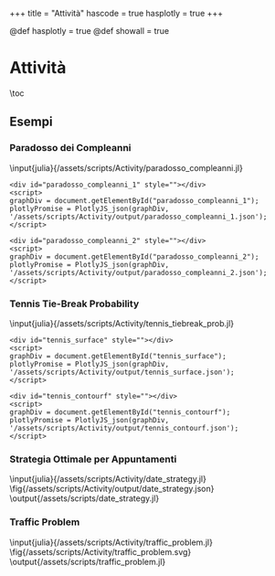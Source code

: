 +++
title = "Attività"
hascode = true
hasplotly = true
+++

@def hasplotly = true
@def showall = true

# Attività
\toc

## Esempi
<!-- ### Julia and Pluto notebook
[here](/assets/notebooks_int.html) Some work did in Julia and interactively displayed using Pluto and plotly.\\
 -->

### Paradosso dei Compleanni
\input{julia}{/assets/scripts/Activity/paradosso_compleanni.jl} 
<!-- \fig{/assets/scripts/Activity/output/paradosso_compleanni_1.json} -->
<!-- \fig{/assets/scripts/Activity/output/paradosso_compleanni_2.json} -->

~~~
<div id="paradosso_compleanni_1" style=""></div>
<script>
graphDiv = document.getElementById("paradosso_compleanni_1");
plotlyPromise = PlotlyJS_json(graphDiv, '/assets/scripts/Activity/output/paradosso_compleanni_1.json');
</script>
~~~

~~~
<div id="paradosso_compleanni_2" style=""></div>
<script>
graphDiv = document.getElementById("paradosso_compleanni_2");
plotlyPromise = PlotlyJS_json(graphDiv, '/assets/scripts/Activity/output/paradosso_compleanni_2.json');
</script>
~~~

### Tennis Tie-Break Probability
\input{julia}{/assets/scripts/Activity/tennis_tiebreak_prob.jl} 
<!-- \fig{/assets/scripts/Activity/output/tennis_surface.json} -->
<!-- \fig{/assets/scripts/Activity/output/tennis_contourf.json} -->

~~~
<div id="tennis_surface" style=""></div>
<script>
graphDiv = document.getElementById("tennis_surface");
plotlyPromise = PlotlyJS_json(graphDiv, '/assets/scripts/Activity/output/tennis_surface.json');
</script>
~~~

~~~
<div id="tennis_contourf" style=""></div>
<script>
graphDiv = document.getElementById("tennis_contourf");
plotlyPromise = PlotlyJS_json(graphDiv, '/assets/scripts/Activity/output/tennis_contourf.json');
</script>
~~~

### Strategia Ottimale per Appuntamenti
\input{julia}{/assets/scripts/Activity/date_strategy.jl} 
\fig{/assets/scripts/Activity/output/date_strategy.json}
\output{/assets/scripts/date_strategy.jl}


### Traffic Problem
\input{julia}{/assets/scripts/Activity/traffic_problem.jl} 
\fig{/assets/scripts/Activity/traffic_problem.svg}
\output{/assets/scripts/traffic_problem.jl}


